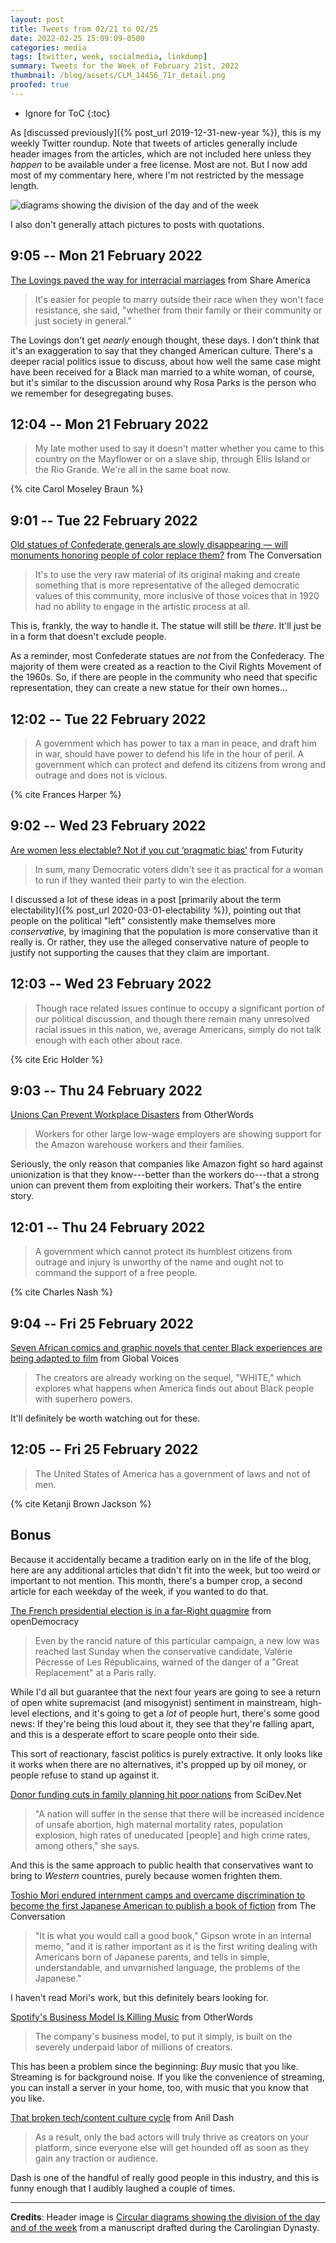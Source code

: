 ```yaml
---
layout: post
title: Tweets from 02/21 to 02/25
date: 2022-02-25 15:09:09-0500
categories: media
tags: [twitter, week, socialmedia, linkdump]
summary: Tweets for the Week of February 21st, 2022
thumbnail: /blog/assets/CLM_14456_71r_detail.png
proofed: true
---
```


* Ignore for ToC
{:toc}

As [discussed previously]({% post_url 2019-12-31-new-year %}), this is my weekly Twitter roundup.  Note that tweets of articles generally include header images from the articles, which are not included here unless they *happen* to be available under a free license.  Most are not.  But I now add most of my commentary here, where I'm not restricted by the message length.

![diagrams showing the division of the day and of the week](/blog/assets/CLM_14456_71r_detail.png "diagrams showing the division of the day and of the week")

I also don't generally attach pictures to posts with quotations.

## 9:05 -- Mon 21 February 2022

[<i class="fab fa-twitter-square"></i>](https://jcolag.github.io/twitter/1495761475545153540) [The Lovings paved the way for interracial marriages](https://share.america.gov/lovings-interracial-marriage/) from Share America

 > It's easier for people to marry outside their race when they won't face resistance, she said, "whether from their family or their community or just society in general."

The Lovings don't get *nearly* enough thought, these days.  I don't think that it's an exaggeration to say that they changed American culture.  There's a deeper racial politics issue to discuss, about how well the same case might have been received for a Black man married to a white woman, of course, but it's similar to the discussion around why Rosa Parks is the person who we remember for desegregating buses.

## 12:04 -- Mon 21 February 2022

[<i class="fab fa-twitter-square"></i>](https://jcolag.github.io/twitter/1495806522353504257)

 > My late mother used to say it doesn't matter whether you came to this country on the Mayflower or on a slave ship, through Ellis Island or the Rio Grande. We're all in the same boat now.

{% cite Carol Moseley Braun %}

## 9:01 -- Tue 22 February 2022

[<i class="fab fa-twitter-square"></i>](https://jcolag.github.io/twitter/1496122857025331205) [Old statues of Confederate generals are slowly disappearing — will monuments honoring people of color replace them?](https://theconversation.com/old-statues-of-confederate-generals-are-slowly-disappearing-will-monuments-honoring-people-of-color-replace-them-173625) from The Conversation

 > It's to use the very raw material of its original making and create something that is more representative of the alleged democratic values of this community, more inclusive of those voices that in 1920 had no ability to engage in the artistic process at all.

This is, frankly, the way to handle it.  The statue will still be *there*.  It'll just be in a form that doesn't exclude people.

As a reminder, most Confederate statues are *not* from the Confederacy.  The majority of them were created as a reaction to the Civil Rights Movement of the 1960s.  So, if there are people in the community who need that specific representation, they can create a new statue for their own homes...

## 12:02 -- Tue 22 February 2022

[<i class="fab fa-twitter-square"></i>](https://jcolag.github.io/twitter/1496168406944522242)

 > A government which has power to tax a man in peace, and draft him in war, should have power to defend his life in the hour of peril. A government which can protect and defend its citizens from wrong and outrage and does not is vicious.

{% cite Frances Harper %}

## 9:02 -- Wed 23 February 2022

[<i class="fab fa-twitter-square"></i>](https://jcolag.github.io/twitter/1496485496309968903) [Are women less electable? Not if you cut ‘pragmatic bias'](https://www.futurity.org/pragmatic-bias-women-electable-2698162-2/) from Futurity

 > In sum, many Democratic voters didn't see it as practical for a woman to run if they wanted their party to win the election.

I discussed a lot of these ideas in a post [primarily about the term electability]({% post_url 2020-03-01-electability %}), pointing out that people on the political "left" consistently make themselves more *conservative*, by imagining that the population is more conservative than it really is.  Or rather, they use the alleged conservative nature of people to justify not supporting the causes that they claim are important.

## 12:03 -- Wed 23 February 2022

[<i class="fab fa-twitter-square"></i>](https://jcolag.github.io/twitter/1496531046581641217)

 > Though race related issues continue to occupy a significant portion of our political discussion, and though there remain many unresolved racial issues in this nation, we, average Americans, simply do not talk enough with each other about race.

{% cite Eric Holder %}

## 9:03 -- Thu 24 February 2022

[<i class="fab fa-twitter-square"></i>](https://jcolag.github.io/twitter/1496848136245067777) [Unions Can Prevent Workplace Disasters](https://otherwords.org/unions-can-prevent-workplace-disasters/) from OtherWords

 > Workers for other large low-wage employers are showing support for the Amazon warehouse workers and their families.

Seriously, the only reason that companies like Amazon fight so hard against unionization is that they know---better than the workers do---that a strong union can prevent them from exploiting their workers.  That's the entire story.

## 12:01 -- Thu 24 February 2022

[<i class="fab fa-twitter-square"></i>](https://jcolag.github.io/twitter/1496892931164225544)

 > A government which cannot protect its humblest citizens from outrage and injury is unworthy of the name and ought not to command the support of a free people.

{% cite Charles Nash %}

## 9:04 -- Fri 25 February 2022

[<i class="fab fa-twitter-square"></i>](https://jcolag.github.io/twitter/1497210775357861892) [Seven African comics and graphic novels that center Black experiences are being adapted to film](https://globalvoices.org/2022/02/18/7-african-black-comics-and-graphic-novels-that-are-being-adapted-to-film/) from Global Voices

 > The creators are already working on the sequel, "WHITE," which explores what happens when America finds out about Black people with superhero powers.

It'll definitely be worth watching out for these.

## 12:05 -- Fri 25 February 2022

[<i class="fab fa-twitter-square"></i>](https://jcolag.github.io/twitter/1497256325981425668)

 > The United States of America has a government of laws and not of men.

{% cite Ketanji Brown Jackson %}

## Bonus

Because it accidentally became a tradition early on in the life of the blog, here are any additional articles that didn't fit into the week, but too weird or important to not mention.  This month, there's a bumper crop, a second article for each weekday of the week, if you wanted to do that.

<i class="fas fa-square"></i> [The French presidential election is in a far-Right quagmire](https://www.opendemocracy.net/en/france-presidential-election-far-right-great-replacement-eric-zemmour-valerie-pecresse/) from openDemocracy

 > Even by the rancid nature of this particular campaign, a new low was reached last Sunday when the conservative candidate, Valérie Pécresse of Les Républicains, warned of the danger of a "Great Replacement" at a Paris rally.

While I'd all but guarantee that the next four years are going to see a return of open white supremacist (and misogynist) sentiment in mainstream, high-level elections, and it's going to get a *lot* of people hurt, there's some good news:  If they're being this loud about it, they see that they're falling apart, and this is a desperate effort to scare people onto their side.

This sort of reactionary, fascist politics is purely extractive.  It only looks like it works when there are no alternatives, it's propped up by oil money, or people refuse to stand up against it.

<i class="fas fa-square"></i> [Donor funding cuts in family planning hit poor nations](https://www.scidev.net/global/news/donor-funding-cuts-in-family-planning-hit-poor-nations/) from SciDev.Net

 > "A nation will suffer in the sense that there will be increased incidence of unsafe abortion, high maternal mortality rates, population explosion, high rates of uneducated [people] and high crime rates, among others," she says.

And this is the same approach to public health that conservatives want to bring to *Western* countries, purely because women frighten them.

<i class="fas fa-square"></i> [Toshio Mori endured internment camps and overcame discrimination to become the first Japanese American to publish a book of fiction](https://theconversation.com/toshio-mori-endured-internment-camps-and-overcame-discrimination-to-become-the-first-japanese-american-to-publish-a-book-of-fiction-175594) from The Conversation

 > "It is what you would call a good book," Gipson wrote in an internal memo, "and it is rather important as it is the first writing dealing with Americans born of Japanese parents, and tells in simple, understandable, and unvarnished language, the problems of the Japanese."

I haven't read Mori's work, but this definitely bears looking for.

<i class="fas fa-square"></i> [Spotify's Business Model Is Killing Music](https://otherwords.org/spotifys-business-model-is-killing-music/) from OtherWords

 > The company's business model, to put it simply, is built on the severely underpaid labor of millions of creators.

This has been a problem since the beginning:  *Buy* music that you like.  Streaming is for background noise.  If you like the convenience of streaming, you can install a server in your home, too, with music that you know that you like.

<i class="fab fa-twitter-square"></i> [That broken tech/content culture cycle](https://anildash.com/2022/02/09/the-stupid-tech-content-culture-cycle/) from Anil Dash

 > As a result, only the bad actors will truly thrive as creators on your platform, since everyone else will get hounded off as soon as they gain any traction or audience.

Dash is one of the handful of really good people in this industry, and this is funny enough that I audibly laughed a couple of times.

* * *

**Credits**:  Header image is [Circular diagrams showing the division of the day and of the week](https://commons.wikimedia.org/wiki/File:CLM_14456_71r_detail.jpg) from a manuscript drafted during the Carolingian Dynasty.
